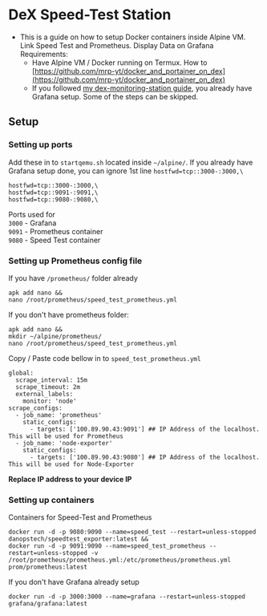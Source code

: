 # DeX Speed-Test Station

* This is a guide on how to setup Docker containers inside Alpine VM. Link Speed Test and Prometheus. Display Data on Grafana
  Requirements:
  - Have Alpine VM / Docker running on Termux. How to [https://github.com/mrp-yt/docker_and_portainer_on_dex](https://github.com/mrp-yt/docker_and_portainer_on_dex)
  - If you followed [my dex-monitoring-station guide](https://github.com/mrp-yt/dex-monitoring-station), you already have Grafana setup. Some of the steps can be skipped. 

## Setup

### Setting up ports
Add these in to `startqemu.sh` located inside `~/alpine/`. If you already have Grafana setup done, you can ignore 1st line `hostfwd=tcp::3000-:3000,\`
```
hostfwd=tcp::3000-:3000,\
hostfwd=tcp::9091-:9091,\
hostfwd=tcp::9080-:9080,\
```
Ports used for \
`3000` - Grafana \
`9091` - Prometheus container \
`9080` - Speed Test container

### Setting up Prometheus config file

If you have `/prometheus/` folder already
```
apk add nano &&
nano /root/prometheus/speed_test_prometheus.yml
```
If you don't have prometheus folder:
```
apk add nano &&
mkdir ~/alpine/prometheus/
nano /root/prometheus/speed_test_prometheus.yml
```
Copy / Paste code bellow in to `speed_test_prometheus.yml`
```
global:
  scrape_interval: 15m
  scrape_timeout: 2m
  external_labels:
    monitor: 'node'
scrape_configs:
  - job_name: 'prometheus'
    static_configs:
      - targets: ['100.89.90.43:9091'] ## IP Address of the localhost. This will be used for Prometheus
  - job_name: 'node-exporter'
	static_configs:
      - targets: ['100.89.90.43:9080'] ## IP Address of the localhost. This will be used for Node-Exporter
```
**Replace IP address to your device IP**

### Setting up containers	
Containers for Speed-Test and Prometheus
```
docker run -d -p 9080:9090 --name=speed_test --restart=unless-stopped danopstech/speedtest_exporter:latest &&
docker run -d -p 9091:9090 --name=speed_test_prometheus --restart=unless-stopped -v /root/prometheus/prometheus.yml:/etc/prometheus/prometheus.yml prom/prometheus:latest
```

If you don't have Grafana already setup
```
docker run -d -p 3000:3000 --name=grafana --restart=unless-stopped grafana/grafana:latest
```
	
